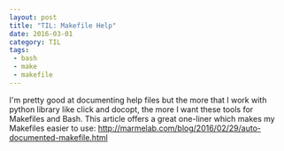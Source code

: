 ```yaml
---
layout: post
title: "TIL: Makefile Help"
date: 2016-03-01
category: TIL
tags:
 - bash
 - make
 - makefile
---
```


I'm pretty good at documenting help files but the more that I work with python library like click and docopt, the more I want these tools for Makefiles and Bash. This article offers a great one-liner which makes my Makefiles easier to use: http://marmelab.com/blog/2016/02/29/auto-documented-makefile.html
